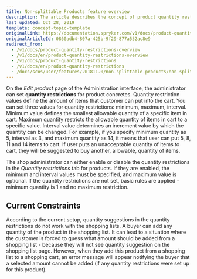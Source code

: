 ```yaml
---
title: Non-splittable Products feature overview
description: The article describes the concept of product quantity restrictions-  its types and how they can be set
last_updated: Oct 28, 2019
template: concept-topic-template
originalLink: https://documentation.spryker.com/v1/docs/product-quantity-restrictions-overview
originalArticleId: 0860adb4-807a-425b-9f29-877a552ac8e9
redirect_from:
  - /v1/docs/product-quantity-restrictions-overview
  - /v1/docs/en/product-quantity-restrictions-overview
  - /v1/docs/product-quantity-restrictions
  - /v1/docs/en/product-quantity-restrictions
  - /docs/scos/user/features/201811.0/non-splittable-products/non-splittable-products-feature-overview.html
---
```


On the *Edit product* page of the Administration interface, the administrator can set **quantity restrictions** for product concretes. Quantity restriction values define the amount of items that customer can put into the cart. You can set three values for quantity restrictions: minimum, maximum, interval. Minimum value defines the smallest allowable quantity of a specific item in cart. Maximum quantity restricts the allowable quantity of items in cart to a specific value. Interval value determines an increment value by which the quantity can be changed. For example, if you specify minimum quantity as 5, interval as 3, and maximum quantity as 14, it means that user can put 5, 8, 11 and 14 items to cart. If user puts an unacceptable quantity of items to cart, they will be suggested to buy another, allowable, quantity of items.

The shop administrator can either enable or disable the quantity restrictions in the *Quantity restrictions* tab for products. If they are enabled, the minimum and interval values must be specified, and maximum value is optional. If the quantity restrictions are not set, basic rules are applied - minimum quantity is 1 and no maximum restriction.

## Current Constraints
According to the current setup, quantity suggestions in the quantity restrictions do not work with the shopping lists. A buyer can add any quantity of the product in the shopping list. It can lead to a situation where the customer is forced to guess what amount should be added from a shopping list - because they will not see quantity suggestion on the shopping list page. However, when they add this product from a shopping list to a shopping cart, an error message will appear notifying the buyer that a selected amount cannot be added (if any quantity restrictions were set up for this product).

<!-- Last review date: Jul 08, 2019 -->
